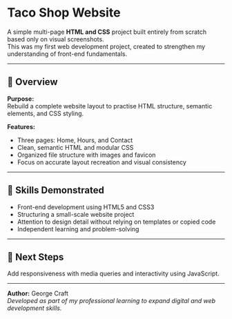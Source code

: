 # Taco Shop Website

A simple multi-page **HTML and CSS** project built entirely from scratch based only on visual screenshots.  
This was my first web development project, created to strengthen my understanding of front-end fundamentals.

---

## 🔧 Overview

**Purpose:**  
Rebuild a complete website layout to practise HTML structure, semantic elements, and CSS styling.

**Features:**
- Three pages: Home, Hours, and Contact  
- Clean, semantic HTML and modular CSS  
- Organized file structure with images and favicon  
- Focus on accurate layout recreation and visual consistency  

---

## 🧠 Skills Demonstrated
- Front-end development using HTML5 and CSS3  
- Structuring a small-scale website project  
- Attention to design detail without relying on templates or copied code  
- Independent learning and problem-solving  

---

## 🚀 Next Steps
Add responsiveness with media queries and interactivity using JavaScript.

---

**Author:** George Craft  
*Developed as part of my professional learning to expand digital and web development skills.*
